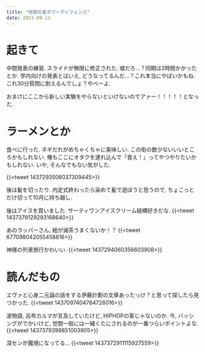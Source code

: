 ```yaml
---
title: "地獄の釜タワーディフェンス"
date: 2021-09-13
---
```


# 起きて
中間発表の練習. スライドが無限に修正された. 嘘だろ...？同期は2時間かかったとか. 学内向けの発表とはいえ, どうなってるんだ...？これ本当にやばいかもね. これ30分質問に耐えるんでしょ？やべーよ.

おまけにここから新しい実験をやらないといけないのでアァー！！！！！となった.
# ラーメンとか
食べに行った. ネギだれがめちゃくちゃに美味しい. この街の数少ないいいところかもしれない. 俺もここにオタクを連れ込んで「食え！」ってやつやりたいかもしれない. いや, そんなでもない気がした.

{{<tweet 1437293506037309445>}}

後は髪を切ったり. 内定式終わったら染めて髪で遊ぼうと思うので, ちょこっとだけ切って10月に持ち越し.

後はアイスを買いました. サーティワンアイスクリーム結構好きだな.
{{<tweet 1437379129293168640>}}

あのラッパーさん, 絵が滅茶うまくないか！？
{{<tweet 677098042055458816>}}

神様の列車旅行かわいい.
{{<tweet 1437294060356603908>}}
# 読んだもの
エヴァと心身二元論の話をする伊藤計劃の文章あったっけ？と思って探したら見つかった.
{{<tweet 1437097404784726016>}}

波物語, 呂布カルマが言及していたけど, HIPHOPの客じゃないのか. 今, バッシングがでかいけど, 世間一般には一緒くたにされるのが一番つらいポイントよな.
{{<tweet 1437379399851003905>}}

深センが魔境になってる...
{{<tweet 1437372911115927559>}}